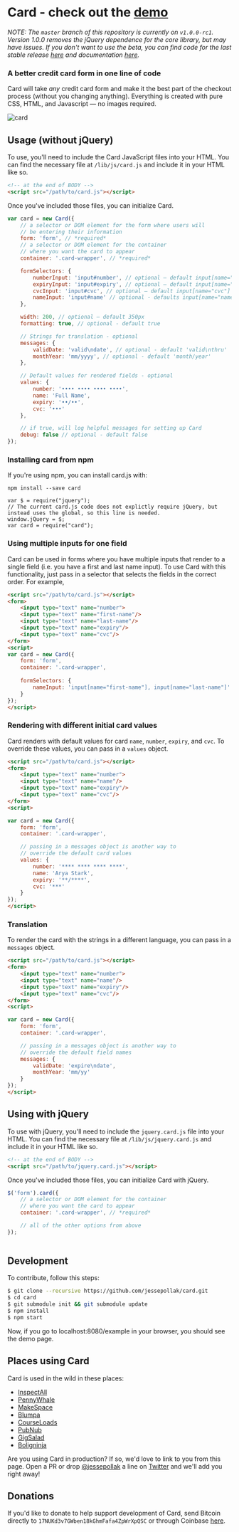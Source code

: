 # Card - check out the **[demo](https://jessepollak.github.io/card)**

*NOTE: The `master` branch of this repository is currently on `v1.0.0-rc1`. Version 1.0.0 removes the jQuery dependence for the core library, but may have issues. If you don't want to use the beta, you can find code for the last stable release [here](https://github.com/jessepollak/card/releases/tag/v0.1.4) and documentation [here](https://github.com/jessepollak/card/blob/v0.1.4/README.md).*

### A better credit card form in one line of code

Card will take *any* credit card form and make it the best part of the checkout process (without you changing anything). Everything is created with pure CSS, HTML, and Javascript — no images required.

![card](http://i.imgur.com/qG3TenO.gif)

## Usage (without jQuery)

To use, you'll need to include the Card JavaScript files into your HTML. You can find the necessary file at `/lib/js/card.js` and include it in your HTML like so.

```html
<!-- at the end of BODY -->
<script src="/path/to/card.js"></script>
```

Once you've included those files, you can initialize Card.

```javascript
var card = new Card({
    // a selector or DOM element for the form where users will
    // be entering their information
    form: 'form', // *required*
    // a selector or DOM element for the container
    // where you want the card to appear
    container: '.card-wrapper', // *required*

    formSelectors: {
        numberInput: 'input#number', // optional — default input[name="number"]
        expiryInput: 'input#expiry', // optional — default input[name="expiry"]
        cvcInput: 'input#cvc', // optional — default input[name="cvc"]
        nameInput: 'input#name' // optional - defaults input[name="name"]
    },

    width: 200, // optional — default 350px
    formatting: true, // optional - default true

    // Strings for translation - optional
    messages: {
        validDate: 'valid\ndate', // optional - default 'valid\nthru'
        monthYear: 'mm/yyyy', // optional - default 'month/year'
    },

    // Default values for rendered fields - optional
    values: {
        number: '•••• •••• •••• ••••',
        name: 'Full Name',
        expiry: '••/••',
        cvc: '•••'
    },

    // if true, will log helpful messages for setting up Card
    debug: false // optional - default false
});
```
### Installing card from npm

If you're using npm, you can install card.js with:

    npm install --save card

	var $ = require("jquery");
    // The current card.js code does not explictly require jQuery, but instead uses the global, so this line is needed.
    window.jQuery = $;
    var card = require("card");
    
### Using multiple inputs for one field

Card can be used in forms where you have multiple inputs that render to a single field (i.e. you have a first and last name input). To use Card with this functionality, just pass in a selector that selects the fields in the correct order. For example,

```html
<script src="/path/to/card.js"></script>
<form>
    <input type="text" name="number">
    <input type="text" name="first-name"/>
    <input type="text" name="last-name"/>
    <input type="text" name="expiry"/>
    <input type="text" name="cvc"/>
</form>
<script>
var card = new Card({
    form: 'form',
    container: '.card-wrapper',
    
    formSelectors: {
        nameInput: 'input[name="first-name"], input[name="last-name"]'
    }
});
</script>
```

### Rendering with different initial card values

Card renders with default values for card `name`, `number`, `expiry`, and `cvc`. To override these values, you can pass in a `values` object.

```html
<script src="/path/to/card.js"></script>
<form>
    <input type="text" name="number">
    <input type="text" name="name"/>
    <input type="text" name="expiry"/>
    <input type="text" name="cvc"/>
</form>
<script>

var card = new Card({
    form: 'form',
    container: '.card-wrapper',

    // passing in a messages object is another way to 
    // override the default card values
    values: {
        number: '**** **** **** ****',
        name: 'Arya Stark',
        expiry: '**/****',
        cvc: '***'
    }
});
</script>
```

### Translation

To render the card with the strings in a different language, you can pass in a `messages` object.

```html
<script src="/path/to/card.js"></script>
<form>
    <input type="text" name="number">
    <input type="text" name="name"/>
    <input type="text" name="expiry"/>
    <input type="text" name="cvc"/>
</form>
<script>

var card = new Card({
    form: 'form',
    container: '.card-wrapper',

    // passing in a messages object is another way to 
    // override the default field names
    messages: {
        validDate: 'expire\ndate',
        monthYear: 'mm/yy'
    }
});
</script>
```

## Using with jQuery

To use with jQuery, you'll need to include the `jquery.card.js` file into your HTML. You can find the necessary file at `/lib/js/jquery.card.js` and include it in your HTML like so.

```html
<!-- at the end of BODY -->
<script src="/path/to/jquery.card.js"></script>
```

Once you've included those files, you can initialize Card with jQuery.

```javascript
$('form').card({
    // a selector or DOM element for the container
    // where you want the card to appear
    container: '.card-wrapper', // *required*

    // all of the other options from above
});
   
```

## Development

To contribute, follow this steps:

```bash
$ git clone --recursive https://github.com/jessepollak/card.git
$ cd card
$ git submodule init && git submodule update
$ npm install
$ npm start
```

Now, if you go to localhost:8080/example in your browser, you should see the demo page.

## Places using Card

Card is used in the wild in these places:

* [InspectAll](http://www.inspectall.com/)
* [PennyWhale](https://www.pennywhale.com/)
* [MakeSpace](https://www.makespace.com/)
* [Blumpa](http://www.blumpa.com/)
* [CourseLoads](http://www.courseloads.com/)
* [PubNub](http://pubnub.com/)
* [GigSalad](https://www.gigsalad.com)
* [Boligninja](http://www.boligninja.dk)

Are you using Card in production? If so, we'd love to link to you from this page. Open a PR or drop [@jessepollak](http://twitter.com/jessepollak) a line on [Twitter](http://twitter.com/jessepollak) and we'll add you right away!

## Donations

If you'd like to donate to help support development of Card, send Bitcoin directly to `17NUKd3v7GWben18kGhmFafa4ZpWrXpQSC` or through Coinbase [here](https://coinbase.com/jessepollak).
